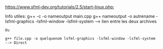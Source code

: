 https://www.sfml-dev.org/tutorials/2.5/start-linux.php;

Info utiles:
    g++ -c -o nameoutput main.cpp
    g++ nameoutput -o autrename -lsfml-graphics -lsfml-window -lsfml-system  --> lien entre les deux archives

    Ou

    g++ file.cpp -o quelquenom lsfml-graphics -lsfml-window -lsfml-system  --> Direct